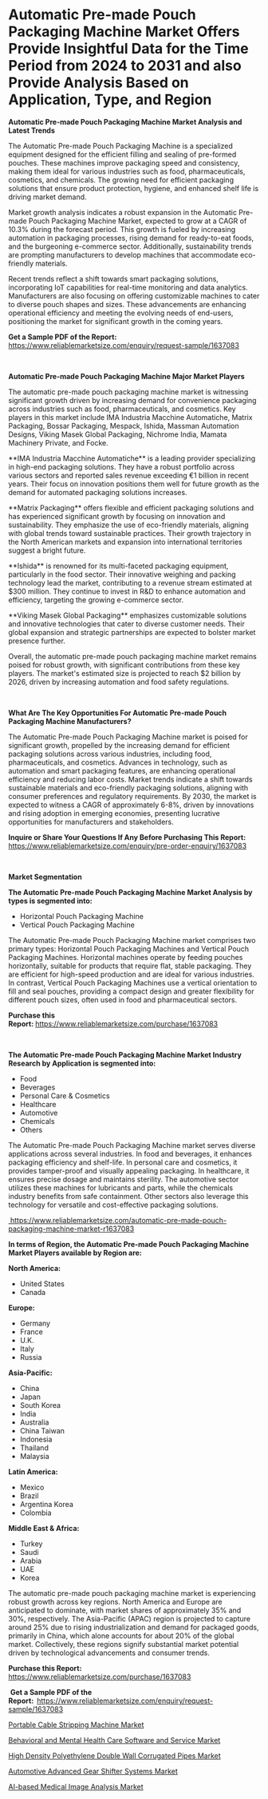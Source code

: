 <p><h1>Automatic Pre-made Pouch Packaging Machine Market Offers Provide Insightful Data for the Time Period from 2024 to 2031 and also Provide Analysis Based on Application, Type, and Region</h1></p><p><strong>Automatic Pre-made Pouch Packaging Machine Market Analysis and Latest Trends</strong></p>
<p><p>The Automatic Pre-made Pouch Packaging Machine is a specialized equipment designed for the efficient filling and sealing of pre-formed pouches. These machines improve packaging speed and consistency, making them ideal for various industries such as food, pharmaceuticals, cosmetics, and chemicals. The growing need for efficient packaging solutions that ensure product protection, hygiene, and enhanced shelf life is driving market demand.</p><p>Market growth analysis indicates a robust expansion in the Automatic Pre-made Pouch Packaging Machine Market, expected to grow at a CAGR of 10.3% during the forecast period. This growth is fueled by increasing automation in packaging processes, rising demand for ready-to-eat foods, and the burgeoning e-commerce sector. Additionally, sustainability trends are prompting manufacturers to develop machines that accommodate eco-friendly materials.</p><p>Recent trends reflect a shift towards smart packaging solutions, incorporating IoT capabilities for real-time monitoring and data analytics. Manufacturers are also focusing on offering customizable machines to cater to diverse pouch shapes and sizes. These advancements are enhancing operational efficiency and meeting the evolving needs of end-users, positioning the market for significant growth in the coming years.</p></p>
<p><strong>Get a Sample PDF of the Report:&nbsp;</strong> <a href="https://www.reliablemarketsize.com/enquiry/request-sample/1637083?utm_campaign=1833&utm_medium=2&utm_source=Github&utm_content=ia&utm_term=07122024&utm_id=automatic-pre-made-pouch-packaging-machine">https://www.reliablemarketsize.com/enquiry/request-sample/1637083</a></p>
<p>&nbsp;</p>
<p><strong>Automatic Pre-made Pouch Packaging Machine Major Market Players</strong></p>
<p><p>The automatic pre-made pouch packaging machine market is witnessing significant growth driven by increasing demand for convenience packaging across industries such as food, pharmaceuticals, and cosmetics. Key players in this market include IMA Industria Macchine Automatiche, Matrix Packaging, Bossar Packaging, Mespack, Ishida, Massman Automation Designs, Viking Masek Global Packaging, Nichrome India, Mamata Machinery Private, and Focke.</p><p>**IMA Industria Macchine Automatiche** is a leading provider specializing in high-end packaging solutions. They have a robust portfolio across various sectors and reported sales revenue exceeding €1 billion in recent years. Their focus on innovation positions them well for future growth as the demand for automated packaging solutions increases.</p><p>**Matrix Packaging** offers flexible and efficient packaging solutions and has experienced significant growth by focusing on innovation and sustainability. They emphasize the use of eco-friendly materials, aligning with global trends toward sustainable practices. Their growth trajectory in the North American markets and expansion into international territories suggest a bright future. </p><p>**Ishida** is renowned for its multi-faceted packaging equipment, particularly in the food sector. Their innovative weighing and packing technology lead the market, contributing to a revenue stream estimated at $300 million. They continue to invest in R&D to enhance automation and efficiency, targeting the growing e-commerce sector.</p><p>**Viking Masek Global Packaging** emphasizes customizable solutions and innovative technologies that cater to diverse customer needs. Their global expansion and strategic partnerships are expected to bolster market presence further.</p><p>Overall, the automatic pre-made pouch packaging machine market remains poised for robust growth, with significant contributions from these key players. The market's estimated size is projected to reach $2 billion by 2026, driven by increasing automation and food safety regulations.</p></p>
<p>&nbsp;</p>
<p><strong>What Are The Key Opportunities For Automatic Pre-made Pouch Packaging Machine Manufacturers?</strong></p>
<p><p>The Automatic Pre-made Pouch Packaging Machine market is poised for significant growth, propelled by the increasing demand for efficient packaging solutions across various industries, including food, pharmaceuticals, and cosmetics. Advances in technology, such as automation and smart packaging features, are enhancing operational efficiency and reducing labor costs. Market trends indicate a shift towards sustainable materials and eco-friendly packaging solutions, aligning with consumer preferences and regulatory requirements. By 2030, the market is expected to witness a CAGR of approximately 6-8%, driven by innovations and rising adoption in emerging economies, presenting lucrative opportunities for manufacturers and stakeholders.</p></p>
<p><strong>Inquire or Share Your Questions If Any Before Purchasing This Report:</strong> <a href="https://www.reliablemarketsize.com/enquiry/pre-order-enquiry/1637083?utm_campaign=1833&utm_medium=2&utm_source=Github&utm_content=ia&utm_term=07122024&utm_id=automatic-pre-made-pouch-packaging-machine">https://www.reliablemarketsize.com/enquiry/pre-order-enquiry/1637083</a></p>
<p>&nbsp;</p>
<p><strong>Market Segmentation</strong></p>
<p><strong>The Automatic Pre-made Pouch Packaging Machine Market Analysis by types is segmented into:</strong></p>
<p><ul><li>Horizontal Pouch Packaging Machine</li><li>Vertical Pouch Packaging Machine</li></ul></p>
<p><p>The Automatic Pre-made Pouch Packaging Machine market comprises two primary types: Horizontal Pouch Packaging Machines and Vertical Pouch Packaging Machines. Horizontal machines operate by feeding pouches horizontally, suitable for products that require flat, stable packaging. They are efficient for high-speed production and are ideal for various industries. In contrast, Vertical Pouch Packaging Machines use a vertical orientation to fill and seal pouches, providing a compact design and greater flexibility for different pouch sizes, often used in food and pharmaceutical sectors.</p></p>
<p><strong>Purchase this Report:&nbsp;</strong><a href="https://www.reliablemarketsize.com/purchase/1637083?utm_campaign=1833&utm_medium=2&utm_source=Github&utm_content=ia&utm_term=07122024&utm_id=automatic-pre-made-pouch-packaging-machine">https://www.reliablemarketsize.com/purchase/1637083</a></p>
<p>&nbsp;</p>
<p><strong>The Automatic Pre-made Pouch Packaging Machine Market Industry Research by Application is segmented into:</strong></p>
<p><ul><li>Food</li><li>Beverages</li><li>Personal Care & Cosmetics</li><li>Healthcare</li><li>Automotive</li><li>Chemicals</li><li>Others</li></ul></p>
<p><p>The Automatic Pre-made Pouch Packaging Machine market serves diverse applications across several industries. In food and beverages, it enhances packaging efficiency and shelf-life. In personal care and cosmetics, it provides tamper-proof and visually appealing packaging. In healthcare, it ensures precise dosage and maintains sterility. The automotive sector utilizes these machines for lubricants and parts, while the chemicals industry benefits from safe containment. Other sectors also leverage this technology for versatile and cost-effective packaging solutions.</p></p>
<p><a href="https://www.reliablemarketsize.com/automatic-pre-made-pouch-packaging-machine-market-r1637083?utm_campaign=1833&utm_medium=2&utm_source=Github&utm_content=ia&utm_term=07122024&utm_id=automatic-pre-made-pouch-packaging-machine">&nbsp;https://www.reliablemarketsize.com/automatic-pre-made-pouch-packaging-machine-market-r1637083</a></p>
<p><strong>In terms of Region, the Automatic Pre-made Pouch Packaging Machine Market Players available by Region are:</strong></p>
<p>
    <p> <strong> North America: </strong>
        <ul>
            <li>United States</li>
            <li>Canada</li>
        </ul>
        </p> 
    <p> <strong> Europe: </strong>
        <ul>
            <li>Germany</li>
            <li>France</li>
            <li>U.K.</li>
            <li>Italy</li>
            <li>Russia</li>
        </ul>
        </p> 
    <p> <strong> Asia-Pacific: </strong>
        <ul>
            <li>China</li>
            <li>Japan</li>
            <li>South Korea</li>
            <li>India</li>
            <li>Australia</li>
            <li>China Taiwan</li>
            <li>Indonesia</li>
            <li>Thailand</li>
            <li>Malaysia</li>
        </ul>
        </p> 
    <p> <strong> Latin America: </strong>
        <ul>
            <li>Mexico</li>
            <li>Brazil</li>
            <li>Argentina Korea</li>
            <li>Colombia</li>
        </ul>
        </p> 
    <p> <strong> Middle East & Africa: </strong>
        <ul>
            <li>Turkey</li>
            <li>Saudi</li>
            <li>Arabia</li>
            <li>UAE</li>
            <li>Korea</li>
        </ul>
    </p>
    </p>
<p><p>The automatic pre-made pouch packaging machine market is experiencing robust growth across key regions. North America and Europe are anticipated to dominate, with market shares of approximately 35% and 30%, respectively. The Asia-Pacific (APAC) region is projected to capture around 25% due to rising industrialization and demand for packaged goods, primarily in China, which alone accounts for about 20% of the global market. Collectively, these regions signify substantial market potential driven by technological advancements and consumer trends.</p></p>
<p><strong>Purchase this Report: </strong><a href="https://www.reliablemarketsize.com/purchase/1637083?utm_campaign=1833&utm_medium=2&utm_source=Github&utm_content=ia&utm_term=07122024&utm_id=automatic-pre-made-pouch-packaging-machine">https://www.reliablemarketsize.com/purchase/1637083</a></p>
<p>&nbsp;<strong>Get a Sample PDF of the Report:&nbsp;&nbsp;</strong><a href="https://www.reliablemarketsize.com/enquiry/request-sample/1637083?utm_campaign=1833&utm_medium=2&utm_source=Github&utm_content=ia&utm_term=07122024&utm_id=automatic-pre-made-pouch-packaging-machine">https://www.reliablemarketsize.com/enquiry/request-sample/1637083</a></p>
<p><strong></strong></p>
<p><p><a href="https://issuu.com/reportprime-2/docs/portable-cable-stripping-machine-market-size-2030.?utm_campaign=1833&utm_medium=2&utm_source=Github&utm_content=ia&utm_term=07122024&utm_id=automatic-pre-made-pouch-packaging-machine">Portable Cable Stripping Machine Market</a></p><p><a href="https://www.linkedin.com/pulse/th-score-market-0ptye?utm_campaign=1833&utm_medium=2&utm_source=Github&utm_content=ia&utm_term=07122024&utm_id=automatic-pre-made-pouch-packaging-machine">Behavioral and Mental Health Care Software and Service Market</a></p><p><a href="https://issuu.com/reportprime-2/docs/high-density-polyethylene-double-wall-corrugated-p?utm_campaign=1833&utm_medium=2&utm_source=Github&utm_content=ia&utm_term=07122024&utm_id=automatic-pre-made-pouch-packaging-machine">High Density Polyethylene Double Wall Corrugated Pipes Market</a></p><p><a href="https://www.linkedin.com/pulse/in-depth-analysis-global-automotive-advanced-gear-shifter-yqcle?utm_campaign=1833&utm_medium=2&utm_source=Github&utm_content=ia&utm_term=07122024&utm_id=automatic-pre-made-pouch-packaging-machine">Automotive Advanced Gear Shifter Systems Market</a></p><p><a href="https://www.linkedin.com/pulse/comprehensive-assessment-ai-based-medical-image-analysis-xrftf?utm_campaign=1833&utm_medium=2&utm_source=Github&utm_content=ia&utm_term=07122024&utm_id=automatic-pre-made-pouch-packaging-machine">AI-based Medical Image Analysis Market</a></p></p>